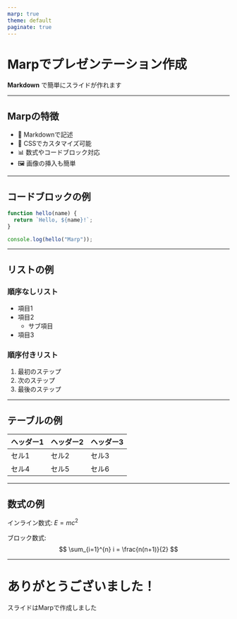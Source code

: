 ```yaml
---
marp: true
theme: default
paginate: true
---
```


# Marpでプレゼンテーション作成

**Markdown** で簡単にスライドが作れます

---

## Marpの特徴

- 📝 Markdownで記述
- 🎨 CSSでカスタマイズ可能
- 📊 数式やコードブロック対応
- 🖼️ 画像の挿入も簡単

---

## コードブロックの例

```javascript
function hello(name) {
  return `Hello, ${name}!`;
}

console.log(hello("Marp"));
```

---

## リストの例

### 順序なしリスト
- 項目1
- 項目2
  - サブ項目
- 項目3

### 順序付きリスト
1. 最初のステップ
2. 次のステップ
3. 最後のステップ

---

## テーブルの例

| ヘッダー1 | ヘッダー2 | ヘッダー3 |
|-----------|-----------|-----------|
| セル1     | セル2     | セル3     |
| セル4     | セル5     | セル6     |

---

## 数式の例

インライン数式: $E = mc^2$

ブロック数式:
$$
\sum_{i=1}^{n} i = \frac{n(n+1)}{2}
$$

---

# ありがとうございました！

スライドはMarpで作成しました